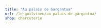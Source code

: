 ```yaml
---
title: "Au palais de Gargantua"
url: /le-guilvinec/au-palais-de-gargantua/
shop: charcuterie
---
```

